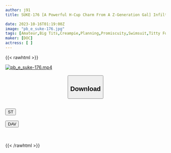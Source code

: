 ```yaml
---
author: j91
title: SUKE-176 [A Powerful H-Cup Charm From A Z-Generation Gal] Infiltrating The Individual Shooting Of A Marginal Gravure Idol Who Can’t Sell → "If You Give Me Money, I’m Ok With Sex Anytime♪" A Super Sexist Who Makes Full Use Of Her Voluptuous And Selfish Body. A Lewd Bimbo Bitch Ww Squeezes, Sucks, And Shakes Her Firm Big Breasts! Orgy Party With Unparalleled Boobs! Special Farm Creampie X Massive Pie Shoot 7 Times In A Row! ! [Translation Ali Generation Z.18 Mahiru]

date: 2023-10-16T01:19:00Z
image: "pb_e_suke-176.jpg"
tags: [Amateur,Big Tits,Creampie,Planning,Promiscuity,Swimsuit,Titty Fuck]
maker: [DOC]
actress: [ ]
---
```



{{< rawhtml >}}

<div class="video" data-videoid="4RJZGGgL3aHKbYd">
    <a href="javascript:;">
        <img src="https://my.j91.asia/posts/pb_e_suke-176/pb_e_suke-176.jpg" width="WIDTH" height="HEIGHT" alt="pb_e_suke-176.mp4" loading="lazy">
    </a>
</div>

<script type="text/javascript" src="https://j91.asia/asset/on-demand-st.js"></script>

<br>
  <link rel="stylesheet" href="https://j91.asia/asset/bs5.css">
  
  <center>
  <button class="btn btn-primary" type="button" data-bs-toggle="collapse" data-bs-target=".multi-collapse" aria-expanded="false" aria-controls="multiCollapseExample1 multiCollapseExample2"><h2>Download</h2></button></center>
</p>
<div class="row">
  <div class="col">
    <div class="collapse multi-collapse" id="multiCollapseExample1">
      <div class="card card-body">
	      	      <br>
<div class="buttons">  
<a href="https://streamtape.to/v/4RJZGGgL3aHKbYd"><button class="btn-hover color-3"><i class="fa fa-download"></i> ST</button></a></div>
    </div>
  </div>
</div>
  <div class="col">
    <div class="collapse multi-collapse" id="multiCollapseExample2">
      <div class="card card-body">
	      <br>
<div class="buttons">
    <a href="https://filelions.online/f/s48vqy9k53tv"><button class="btn-hover color-9"><i class="fa fa-download"></i> DAV</button></a></div>
<br><br>
      </div>
    </div>
  </div>
</div>

{{< /rawhtml >}}
